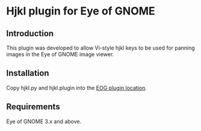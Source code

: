 Hjkl plugin for Eye of GNOME
============================

Introduction
------------

This plugin was developed to allow Vi-style hjkl keys to be used for panning
images in the Eye of GNOME image viewer.


Installation
------------

Copy hjkl.py and hjkl.plugin into the [EOG plugin
location](https://wiki.gnome.org/EyeOfGnome/Plugins#Plugin_location).

Requirements
------------

Eye of GNOME 3.x and above.

